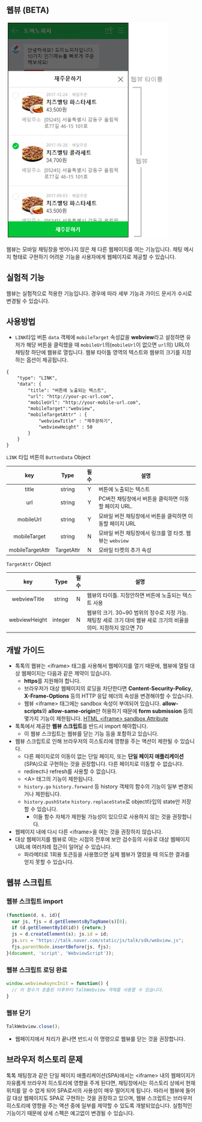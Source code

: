 웹뷰 (BETA)
----
![composite_message](/images/webview.png)

웹뷰는 모바일 채팅창을 벗어나지 않은 채 다른 웹페이지를 여는 기능입니다. 채팅 메시지 형태로 구현하기 어려운 기능을 사용자에게 웹페이지로 제공할 수 있습니다.

실험적 기능
----
웹뷰는 실험적으로 적용한 기능입니다. 경우에 따라 세부 기능과 가이드 문서가 수시로 변경될 수 있습니다.

사용방법
----
- `LINK`타입 버튼 `data` 객체에 `mobileTarget` 속성값을 **webview**라고 설정하면 유저가 해당 버튼을 클릭했을 때 `mobileUrl`의(`mobileUrl`이 없으면 `url`의) URL이 채팅창 하단에 웹뷰로 열립니다. 웹뷰 타이틀 영역의 텍스트와 웹뷰의 크기를 지정하는 옵션이 제공됩니다.
```
{
    "type": "LINK",
    "data": {
        "title": "버튼에 노출되는 텍스트",
        "url": "http://your-pc-url.com",
        "mobileUrl": "http://your-mobile-url.com",
        "mobileTarget":"webview",
        "mobileTargetAttr" : {
            "webviewTitle" : "재주문하기",
            "webviewHeight" : 50
        }
    }
}
```

`LINK` 타입 버튼의 `ButtonData` Object

|       key        |    Type    |  필수  | 설명                                   |
| :--------------: | :--------: | :--: | ------------------------------------ |
|      title       |   string   |  Y   | 버튼에 노출되는 텍스트                         |
|       url        |   string   |  Y   | PC버전 채팅창에서 버튼을 클릭하면 이동할 페이지 URL.     |
|    mobileUrl     |   string   |  Y   | 모바일 버전 채팅창에서 버튼을 클릭하면 이동할 페이지 URL    |
|   mobileTarget   |   string   |  N   | 모바일 버전 채팅창에서 링크를 열 타겟. 웹뷰는 `webview` |
| mobileTargetAttr | TargetAttr |  N   | 모바일 타켓의 추가 속성                        |

`TargetAttr` Object

|      key      |  Type   |  필수  | 설명                                       |
| :-----------: | :-----: | :--: | ---------------------------------------- |
| webviewTitle  | string  |  N   | 웹뷰의 타이틀. 지정안하면 버튼에 노출되는 텍스트 사용           |
| webviewHeight | integer |  N   | 웹뷰의 크기. 30~90 범위의 정수로 지정 가능. 채팅창 세로 크기 대비 웹뷰 세로 크기의 비율을 의미. 지정하지 않으면 70 |


개발 가이드
----
- 톡톡의 웹뷰는 &lt;iframe> 태그를 사용해서 웹페이지를 열기 때문에, 웹뷰에 열릴 대상 웹페이지는 다음과 같은 제약이 있습니다.
  - **https**를 지원해야 합니다.
  - 브라우저가 대상 웹페이지의 로딩을 차단한다면 **Content-Security-Policy**, **X-Frame-Options** 등의 HTTP 응답 헤더의 속성을 변경해야할 수 있습니다.
  - 웹뷰 &lt;iframe> 태그에는 sandbox 속성이 부여되어 있습니다. **allow-scripts**와 **allow-same-origin**만 허용하기 때문에 **form submission** 등의 몇가지 기능이 제한됩니다. [HTML &lt;iframe> sandbox Attribute](https://www.w3schools.com/tags/att_iframe_sandbox.asp)
- 톡톡에서 제공한 **웹뷰 스크립트**를 반드시 import 해야합니다.
  - 이 웹뷰 스크립트는 웹뷰를 닫는 기능 등을 포함하고 있습니다.  
- 웹뷰 스크립트로 인해 브라우저의 히스토리에 영향을 주는 액션이 제한될 수 있습니다.
  - 다른 페이지로의 이동이 없는 단일 페이지, 또는 **단일 페이지 애플리케이션**(SPA)으로 구현하는 것을 권장합니다. 다른 페이지로 이동할 수 없습니다.
  - redirect나 refresh를 사용할 수 없습니다.
  - &lt;A> 태그의 기능이 제한됩니다.
  - `history.go` `history.forward` 등 history 객체의 함수의 기능이 일부 변경되거나 제한됩니다.
  - `history.pushState` `history.replaceState`로 object타입의 state만 저장할 수 있습니다.
    - 이들 함수 자체가 제한될 가능성이 있으므로 사용하지 않는 것을 권장합니다.
- 웹페이지 내에 다시 다른 &lt;iframe>을 여는 것을 권장하지 않습니다.
- 대상 웹페이지를 웹뷰로 여는 시점의 전후에 보안 검수등의 사유로 대상 웹페이지 URL에 여러차례 접근이 일어날 수 있습니다.
  - 파라메터로 1회용 토큰등을 사용했으면 실제 웹뷰가 열렸을 때 의도한 결과를 얻지 못할 수 있습니다.

웹뷰 스크립트
----
### 웹뷰 스크립트 import
```javascript
(function(d, s, id){
  var js, fjs = d.getElementsByTagName(s)[0];
  if (d.getElementById(id)) {return;}
  js = d.createElement(s); js.id = id;
  js.src = "https://talk.naver.com/static/js/talk/sdk/webview.js";
  fjs.parentNode.insertBefore(js, fjs);
}(document, 'script', 'WebviewScript'));
```
### 웹뷰 스크립트 로딩 완료
```javascript
window.webviewAsyncInit = function() {
  // 이 함수가 호출된 이후부터 TalkWebview 객체를 사용할 수 있습니다.
}
```
### 웹뷰 닫기
```javascript
TalkWebview.close();
```
- 웹페이지에서 처리가 끝나면 반드시 이 명령으로 웹뷰를 닫는 것을 권장합니다.

브라우저 히스토리 문제
----
톡톡 채팅창과 같은 단일 페이지 애플리케이션(SPA)에서는 &lt;iframe> 내의 웹페이지가 자유롭게 브라우저 히스토리에 영향을 주게 된다면, 채팅창에서는 히스토리 상에서 현재 위치를 알 수 없게 되어 SPA로서의 사용성이 매우 떨어지게 됩니다. 따라서 웹뷰에 들어갈 대상 웹페이지도 SPA로 구현하는 것을 권장하고 있으며, 웹뷰 스크립트는 브라우저 히스토리에 영향을 주는 액션 중에 일부를 제약할 수 있도록 개발되었습니다. 실험적인 기능이기 때문에 상세 스펙은 예고없이 변경될 수 있습니다.
